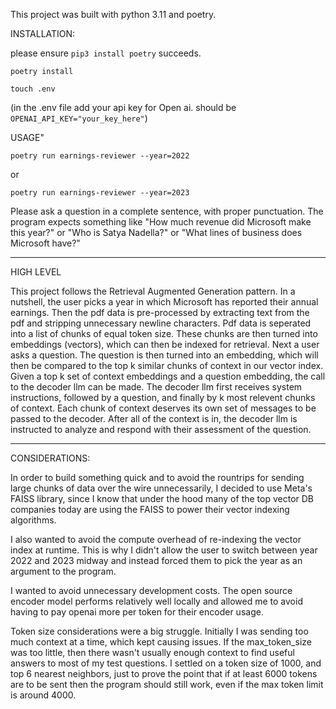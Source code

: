 
This project was built with python 3.11 and poetry.

INSTALLATION:

please ensure `pip3 install poetry` succeeds.

`poetry install`

`touch .env`

(in the .env file add your api key for Open ai. should be `OPENAI_API_KEY="your_key_here"`)

USAGE"

`poetry run earnings-reviewer --year=2022`

or

`poetry run earnings-reviewer --year=2023`


Please ask a question in a complete sentence, with proper punctuation. The program expects something like "How much revenue did Microsoft make this year?" or "Who is Satya Nadella?" or "What lines of business does Microsoft have?"


--------
HIGH LEVEL

This project follows the Retrieval Augmented Generation pattern. In a nutshell, the user picks a year in which Microsoft has reported their annual earnings. Then the pdf data is pre-processed by extracting text from the pdf and stripping unnecessary newline characters. Pdf data is seperated into a list of chunks of equal token size. These chunks are then turned into embeddings (vectors), which can then be indexed for retrieval. Next a user asks a question. The question is then turned into an embedding, which will then be compared to the top k similar chunks of context in our vector index. Given a top k set of context embeddings and a question embedding, the call to the decoder llm can be made. The decoder llm first receives system instructions, followed by a question, and finally by k most relevent chunks of context. Each chunk of context deserves its own set of messages to be passed to the decoder. After all of the context is in, the decoder llm is instructed to analyze and respond with their assessment of the question.

---------
CONSIDERATIONS:

In order to build something quick and to avoid the rountrips for sending large chunks of data over the wire unnecessarily, I decided to use Meta's FAISS library, since I know that under the hood many of the top vector DB companies today are using the FAISS to power their vector indexing algorithms. 

I also wanted to avoid the compute overhead of re-indexing the vector index at runtime. This is why I didn't allow the user to switch between year 2022 and 2023 midway and instead forced them to pick the year as an argument to the program.

I wanted to avoid unnecessary development costs. The open source encoder model performs relatively well locally and allowed me to avoid having to pay openai more per token for their encoder usage.

Token size considerations were a big struggle. Initially I was sending too much context at a time, which kept causing issues. If the max_token_size was too little, then there wasn't usually enough context to find useful answers to most of my test questions. I settled on a token size of 1000, and top 6 nearest neighbors, just to prove the point that if at least 6000 tokens are to be sent then the program should still work, even if the max token limit is around 4000. 

